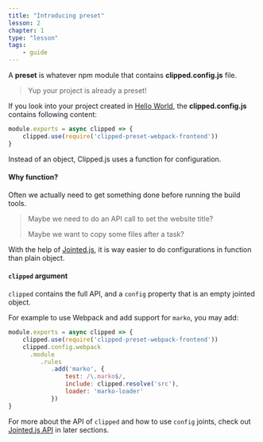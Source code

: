 ```yaml
---
title: "Introducing preset"
lesson: 2
chapter: 1
type: "lesson"
tags:
    - guide
---
```


A **preset** is whatever npm module that contains **clipped.config.js** file.

> Yup your project is already a preset!

If you look into your project created in [Hello World](/hello-world), the **clipped.config.js** contains following content:

```js
module.exports = async clipped => {
    clipped.use(require('clipped-preset-webpack-frontend'))
}
```

Instead of an object, Clipped.js uses a function for configuration.

#### Why function?

Often we actually need to get something done before running the build tools.

> Maybe we need to do an API call to set the website title? 
>
> Maybe we want to copy some files after a task?

With the help of [Jointed.js](/why-use-jointed), it is way easier to do configurations in function than plain object.

#### `clipped` argument
`clipped` contains the full API, and a `config` property that is an empty jointed object.

For example to use Webpack and add support for `marko`, you may add:

```js
module.exports = async clipped => {
    clipped.use(require('clipped-preset-webpack-frontend'))
    clipped.config.webpack
      .module
         .rules
            .add('marko', {
                test: /\.marko$/,
                include: clipped.resolve('src'),
                loader: 'marko-loader'
            })
}
```

For more about the API of `clipped` and how to use `config` joints,  check out [Jointed.js API](/jointed-api) in later sections.
